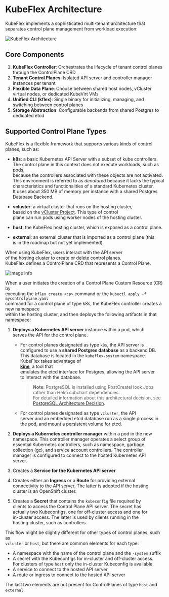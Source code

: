 # KubeFlex Architecture

KubeFlex implements a sophisticated multi-tenant architecture that separates control plane management from workload execution:

![KubeFlex Architecture](./images/kubeflex-architecture.png)

## Core Components

1. **KubeFlex Controller**: Orchestrates the lifecycle of tenant control planes through the ControlPlane CRD  
2. **Tenant Control Planes**: Isolated API server and controller manager instances per tenant  
3. **Flexible Data Plane**: Choose between shared host nodes, vCluster virtual nodes, or dedicated KubeVirt VMs  
4. **Unified CLI (kflex)**: Single binary for initializing, managing, and switching between control planes  
5. **Storage Abstraction**: Configurable backends from shared Postgres to dedicated etcd  

## Supported Control Plane Types

KubeFlex is a flexible framework that supports various kinds of control planes, such as:

- **k8s**: a basic Kubernetes API Server with a subset of kube controllers.  
  The control plane in this context does not execute workloads, such as pods,  
  because the controllers associated with these objects are not activated.  
  This environment is referred to as *denatured* because it lacks the typical  
  characteristics and functionalities of a standard Kubernetes cluster.  
  It uses about 350 MB of memory per instance with a shared Postgres Database Backend.  

- **vcluster**: a virtual cluster that runs on the hosting cluster,  
  based on the [vCluster Project](https://www.vcluster.com). This type of control  
  plane can run pods using worker nodes of the hosting cluster.  

- **host**: the KubeFlex hosting cluster, which is exposed as a control plane.  

- **external**: an external cluster that is imported as a control plane (this  
  is in the roadmap but not yet implemented).  

When using KubeFlex, users interact with the API server  
of the hosting cluster to create or delete control planes.  
KubeFlex defines a ControlPlane CRD that represents a Control Plane.  

![image info](./images/kubeflex-architecture.png)

When a user initiates the creation of a Control Plane Custom Resource (CR) by  
executing the `kflex create <cp>` command or the `kubectl apply -f mycontrolplane.yaml`  
command for a control plane of type k8s, the KubeFlex controller creates a new namespace  
within the hosting cluster, and then deploys the following artifacts in that namespace:  

1. **Deploys a Kubernetes API server** instance within a pod, which  
   serves the API for the control plane.  

   - For control planes designated as type `k8s`, the API server is  
     configured to use a **shared Postgres database** as a backend DB.  
     This database is located in the `kubeflex-system` namespace. KubeFlex takes advantage of  
     [**kine**](https://github.com/k3s-io/kine), a tool that  
     emulates the etcd interface for Postgres, allowing the API server  
     to interact with the database.  
     
     > **Note**: PostgreSQL is installed using PostCreateHook Jobs rather than Helm subchart dependencies.  
     > For detailed information about this architectural decision, see [PostgreSQL Architecture Decision](./postgresql-architecture-decision.md).  

   - For control planes designated as type `vcluster`, the API  
     server and an embedded etcd database run as a single process in  
     the pod, and mount a persistent volume for etcd.  

2. **Deploys a Kubernetes controller manager** within a pod in the new  
   namespace. This controller manager operates a select group of  
   essential Kubernetes controllers, such as namespace, garbage  
   collection (gc), and service account controllers. The controller  
   manager is configured to connect to the hosted Kubernetes API  
   server.  

3. Creates a **Service for the Kubernetes API server**  

4. Creates either an **Ingress** or a **Route** for providing external  
   connectivity to the API server. The latter is adopted if the hosting  
   cluster is an OpenShift cluster.  

5. Creates a **Secret** that contains the `kubeconfig` file required by  
   clients to access the Control Plane API server. The secret has  
   actually two Kubeconfigs, one for off-cluster access and one for  
   in-cluster access. The latter is used by clients running in the  
   hosting cluster, such as controllers.  

This flow might be slightly different for other types of control planes, such as  
`vcluster` or `host`, but there are common elements for each type:  

- A namespace with the name of the control plane and the `-system` suffix  
- A secret with the Kubeconfigs for in-cluster and off-cluster access.  
  For clusters of type `host` only the in-cluster Kubeconfig is available,  
- A service to connect to the hosted API server  
- A route or ingress to connect to the hosted API server  

The last two elements are not present for ControlPlanes of type `host` and `external`.  
